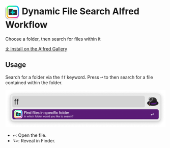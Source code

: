 # <img src='Workflow/icon.png' width='45' align='center' alt='icon'> Dynamic File Search Alfred Workflow

Choose a folder, then search for files within it

[⤓ Install on the Alfred Gallery](https://alfred.app/workflows/alfredapp/dynamic-file-search)

## Usage

Search for a folder via the `ff` keyword. Press <kbd>↩&#xFE0E;</kbd> to then search for a file contained within the folder.

![Dynamic File Search](Workflow/images/about/dynamic-file-search.png)

* <kbd>↩&#xFE0E;</kbd>: Open the file.
* <kbd>⌥</kbd><kbd>↩&#xFE0E;</kbd>: Reveal in Finder.
